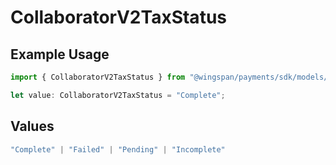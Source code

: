 # CollaboratorV2TaxStatus

## Example Usage

```typescript
import { CollaboratorV2TaxStatus } from "@wingspan/payments/sdk/models/shared";

let value: CollaboratorV2TaxStatus = "Complete";
```

## Values

```typescript
"Complete" | "Failed" | "Pending" | "Incomplete"
```